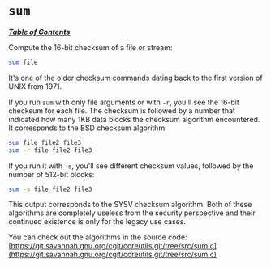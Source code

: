 # `sum`

[***Table of Contents***](/README.md)

Compute the 16-bit checksum of a file or stream:

```bash
sum file
```

It's one of the older checksum commands dating back to the first version of
UNIX from 1971.

If you run `sum` with only file arguments or with `-r`, you'll see the 16-bit
checksum for each file. The checksum is followed by a number that indicated how
many 1KB data blocks the checksum algorithm encountered. It corresponds to the
BSD checksum algorithm:

```bash
sum file file2 file3
sum -r file file2 file3
```

If you run it with `-s`, you'll see different checksum values, followed by the
number of 512-bit blocks:

```bash
sum -s file file2 file3
```

This output corresponds to the SYSV checksum algorithm. Both of these
algorithms are completely useless from the security perspective and their
continued existence is only for the legacy use cases.

You can check out the algorithms in the source code:
[https://git.savannah.gnu.org/cgit/coreutils.git/tree/src/sum.c](https://git.savannah.gnu.org/cgit/coreutils.git/tree/src/sum.c)
